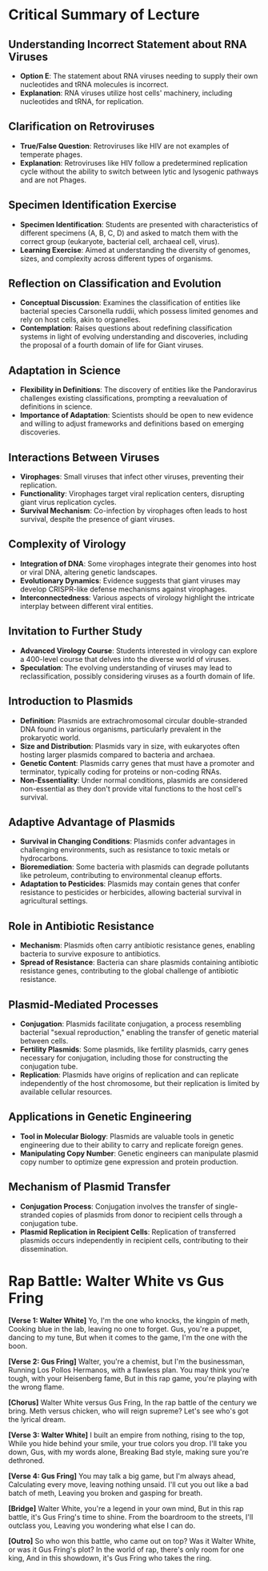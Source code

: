 # Critical Summary of Lecture

## Understanding Incorrect Statement about RNA Viruses
- **Option E**: The statement about RNA viruses needing to supply their own nucleotides and tRNA molecules is incorrect.
- **Explanation**: RNA viruses utilize host cells' machinery, including nucleotides and tRNA, for replication.

## Clarification on Retroviruses
- **True/False Question**: Retroviruses like HIV are not examples of temperate phages.
- **Explanation**: Retroviruses like HIV follow a predetermined replication cycle without the ability to switch between lytic and lysogenic pathways and are not Phages.

## Specimen Identification Exercise
- **Specimen Identification**: Students are presented with characteristics of different specimens (A, B, C, D) and asked to match them with the correct group (eukaryote, bacterial cell, archaeal cell, virus).
- **Learning Exercise**: Aimed at understanding the diversity of genomes, sizes, and complexity across different types of organisms.

## Reflection on Classification and Evolution
- **Conceptual Discussion**: Examines the classification of entities like bacterial species Carsonella ruddii, which possess limited genomes and rely on host cells, akin to organelles.
- **Contemplation**: Raises questions about redefining classification systems in light of evolving understanding and discoveries, including the proposal of a fourth domain of life for Giant viruses.

## Adaptation in Science
- **Flexibility in Definitions**: The discovery of entities like the Pandoravirus challenges existing classifications, prompting a reevaluation of definitions in science.
- **Importance of Adaptation**: Scientists should be open to new evidence and willing to adjust frameworks and definitions based on emerging discoveries.

## Interactions Between Viruses
- **Virophages**: Small viruses that infect other viruses, preventing their replication.
- **Functionality**: Virophages target viral replication centers, disrupting giant virus replication cycles.
- **Survival Mechanism**: Co-infection by virophages often leads to host survival, despite the presence of giant viruses.

## Complexity of Virology
- **Integration of DNA**: Some virophages integrate their genomes into host or viral DNA, altering genetic landscapes.
- **Evolutionary Dynamics**: Evidence suggests that giant viruses may develop CRISPR-like defense mechanisms against virophages.
- **Interconnectedness**: Various aspects of virology highlight the intricate interplay between different viral entities.

## Invitation to Further Study
- **Advanced Virology Course**: Students interested in virology can explore a 400-level course that delves into the diverse world of viruses.
- **Speculation**: The evolving understanding of viruses may lead to reclassification, possibly considering viruses as a fourth domain of life.

## Introduction to Plasmids
- **Definition**: Plasmids are extrachromosomal circular double-stranded DNA found in various organisms, particularly prevalent in the prokaryotic world.
- **Size and Distribution**: Plasmids vary in size, with eukaryotes often hosting larger plasmids compared to bacteria and archaea.
- **Genetic Content**: Plasmids carry genes that must have a promoter and terminator, typically coding for proteins or non-coding RNAs.
- **Non-Essentiality**: Under normal conditions, plasmids are considered non-essential as they don't provide vital functions to the host cell's survival.

## Adaptive Advantage of Plasmids
- **Survival in Changing Conditions**: Plasmids confer advantages in challenging environments, such as resistance to toxic metals or hydrocarbons.
- **Bioremediation**: Some bacteria with plasmids can degrade pollutants like petroleum, contributing to environmental cleanup efforts.
- **Adaptation to Pesticides**: Plasmids may contain genes that confer resistance to pesticides or herbicides, allowing bacterial survival in agricultural settings.

## Role in Antibiotic Resistance
- **Mechanism**: Plasmids often carry antibiotic resistance genes, enabling bacteria to survive exposure to antibiotics.
- **Spread of Resistance**: Bacteria can share plasmids containing antibiotic resistance genes, contributing to the global challenge of antibiotic resistance.

## Plasmid-Mediated Processes
- **Conjugation**: Plasmids facilitate conjugation, a process resembling bacterial "sexual reproduction," enabling the transfer of genetic material between cells.
- **Fertility Plasmids**: Some plasmids, like fertility plasmids, carry genes necessary for conjugation, including those for constructing the conjugation tube.
- **Replication**: Plasmids have origins of replication and can replicate independently of the host chromosome, but their replication is limited by available cellular resources.

## Applications in Genetic Engineering
- **Tool in Molecular Biology**: Plasmids are valuable tools in genetic engineering due to their ability to carry and replicate foreign genes.
- **Manipulating Copy Number**: Genetic engineers can manipulate plasmid copy number to optimize gene expression and protein production.

## Mechanism of Plasmid Transfer
- **Conjugation Process**: Conjugation involves the transfer of single-stranded copies of plasmids from donor to recipient cells through a conjugation tube.
- **Plasmid Replication in Recipient Cells**: Replication of transferred plasmids occurs independently in recipient cells, contributing to their dissemination.


# Rap Battle: Walter White vs Gus Fring

**[Verse 1: Walter White]**
Yo, I'm the one who knocks, the kingpin of meth,
Cooking blue in the lab, leaving no one to forget.
Gus, you're a puppet, dancing to my tune,
But when it comes to the game, I'm the one with the boon.

**[Verse 2: Gus Fring]**
Walter, you're a chemist, but I'm the businessman,
Running Los Pollos Hermanos, with a flawless plan.
You may think you're tough, with your Heisenberg fame,
But in this rap game, you're playing with the wrong flame.

**[Chorus]**
Walter White versus Gus Fring,
In the rap battle of the century we bring.
Meth versus chicken, who will reign supreme?
Let's see who's got the lyrical dream.

**[Verse 3: Walter White]**
I built an empire from nothing, rising to the top,
While you hide behind your smile, your true colors you drop.
I'll take you down, Gus, with my words alone,
Breaking Bad style, making sure you're dethroned.

**[Verse 4: Gus Fring]**
You may talk a big game, but I'm always ahead,
Calculating every move, leaving nothing unsaid.
I'll cut you out like a bad batch of meth,
Leaving you broken and gasping for breath.

**[Bridge]**
Walter White, you're a legend in your own mind,
But in this rap battle, it's Gus Fring's time to shine.
From the boardroom to the streets, I'll outclass you,
Leaving you wondering what else I can do.

**[Outro]**
So who won this battle, who came out on top?
Was it Walter White, or was it Gus Fring's plot?
In the world of rap, there's only room for one king,
And in this showdown, it's Gus Fring who takes the ring.
